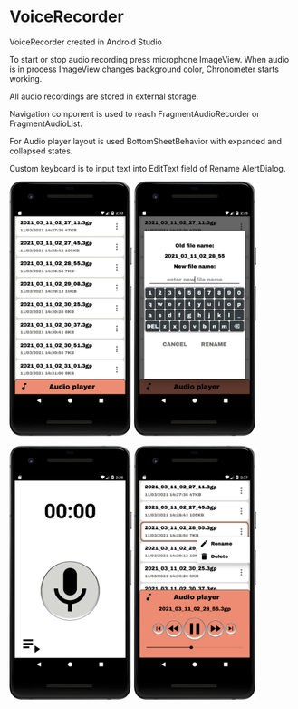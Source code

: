 # VoiceRecorder
VoiceRecorder created in Android Studio

To start or stop audio recording press microphone ImageView. When audio is in process ImageView changes background color, Chronometer starts working.

All audio recordings are stored in external storage.

Navigation component is used to reach FragmentAudioRecorder or FragmentAudioList.

For Audio player layout is used BottomSheetBehavior with expanded and collapsed states.

Custom keyboard is to input text into EditText field of Rename AlertDialog.

<img src="2.png" width="216" heigth="384"> <img src="3.png" width="216" heigth="384">

<img src="5.png" width="216" heigth="384"> <img src="4.png" width="216" heigth="384">
